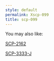 ```yaml
---
style: default
permalink: Xscp-099
title: scp-099
---
```

You may also like:

[SCP-2162](http://scp-wiki.net/scp-2162)

[SCP-3333-J](http://scp-wiki.net/scp-3333-j)

